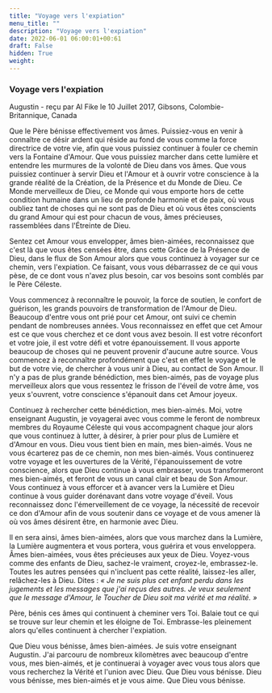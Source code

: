 ```yaml
---
title: "Voyage vers l'expiation"
menu_title: ""
description: "Voyage vers l'expiation"
date: 2022-06-01 06:00:01+00:61
draft: False
hidden: True
weight:
---
```

### Voyage vers l'expiation

Augustin - reçu par Al Fike le 10 Juillet 2017, Gibsons, Colombie-Britannique, Canada


Que le Père bénisse effectivement vos âmes. Puissiez-vous en venir à connaître ce désir ardent qui réside au fond de vous comme la force directrice de votre vie, afin que vous puissiez continuer à fouler ce chemin vers la Fontaine d'Amour. Que vous puissiez marcher dans cette lumière et entendre les murmures de la volonté de Dieu dans vos âmes. Que vous puissiez continuer à servir Dieu et l'Amour et à ouvrir votre conscience à la grande réalité de la Création, de la Présence et du Monde de Dieu. Ce Monde merveilleux de Dieu, ce Monde qui vous emporte hors de cette condition humaine dans un lieu de profonde harmonie et de paix, où vous oubliez tant de choses qui ne sont pas de Dieu et où vous êtes conscients du grand Amour qui est pour chacun de vous, âmes précieuses, rassemblées dans l'Étreinte de Dieu.

Sentez cet Amour vous envelopper, âmes bien-aimées, reconnaissez que c'est là que vous êtes censées être, dans cette Grâce de la Présence de Dieu, dans le flux de Son Amour alors que vous continuez à voyager sur ce chemin, vers l'expiation. Ce faisant, vous vous débarrassez de ce qui vous pèse, de ce dont vous n'avez plus besoin, car vos besoins sont comblés par le Père Céleste.

Vous commencez à reconnaître le pouvoir, la force de soutien, le confort de guérison, les grands pouvoirs de transformation de l'Amour de Dieu. Beaucoup d'entre vous ont prié pour cet Amour, ont suivi ce chemin pendant de nombreuses années. Vous reconnaissez en effet que cet Amour est ce que vous cherchez et ce dont vous avez besoin. Il est votre réconfort et votre joie, il est votre défi et votre épanouissement. Il vous apporte beaucoup de choses qui ne peuvent provenir d'aucune autre source. Vous commencez à reconnaître profondément que c'est en effet le voyage et le but de votre vie, de chercher à vous unir à Dieu, au contact de Son Amour. Il n'y a pas de plus grande bénédiction, mes bien-aimés, pas de voyage plus merveilleux alors que vous ressentez le frisson de l'éveil de votre âme, vos yeux s'ouvrent, votre conscience s'épanouit dans cet Amour joyeux.

Continuez à rechercher cette bénédiction, mes bien-aimés. Moi, votre enseignant Augustin, je voyagerai avec vous comme le feront de nombreux membres du Royaume Céleste qui vous accompagnent chaque jour alors que vous continuez à lutter, à désirer, à prier pour plus de Lumière et d'Amour en vous. Dieu vous tient bien en main, mes bien-aimés. Vous ne vous écarterez pas de ce chemin, non mes bien-aimés. Vous continuerez votre voyage et les ouvertures de la Vérité, l'épanouissement de votre conscience, alors que Dieu continue à vous embrasser, vous transformeront mes bien-aimés, et feront de vous un canal clair et beau de Son Amour. Vous continuez à vous efforcer et à avancer vers la Lumière et Dieu continue à vous guider dorénavant dans votre voyage d'éveil. Vous reconnaissez donc l'émerveillement de ce voyage, la nécessité de recevoir ce don d'Amour afin de vous soutenir dans ce voyage et de vous amener là où vos âmes désirent être, en harmonie avec Dieu.

Il en sera ainsi, âmes bien-aimées, alors que vous marchez dans la Lumière, la Lumière augmentera et vous portera, vous guérira et vous enveloppera. Âmes bien-aimées, vous êtes précieuses aux yeux de Dieu. Voyez-vous comme des enfants de Dieu, sachez-le vraiment, croyez-le, embrassez-le. Toutes les autres pensées qui n'incluent pas cette réalité, laissez-les aller, relâchez-les à Dieu. Dites : *« Je ne suis plus cet enfant perdu dans les jugements et les messages que j'ai reçus des autres. Je veux seulement que le message d'Amour, le Toucher de Dieu soit ma vérité et ma réalité. »*

Père, bénis ces âmes qui continuent à cheminer vers Toi. Balaie tout ce qui se trouve sur leur chemin et les éloigne de Toi. Embrasse-les pleinement alors qu'elles continuent à chercher l'expiation.

Que Dieu vous bénisse, âmes bien-aimées. Je suis votre enseignant Augustin. J'ai parcouru de nombreux kilomètres avec beaucoup d'entre vous, mes bien-aimés, et je continuerai à voyager avec vous tous alors que vous recherchez la Vérité et l'union avec Dieu. Que Dieu vous bénisse. Dieu vous bénisse, mes bien-aimés et je vous aime. Que Dieu vous bénisse.


